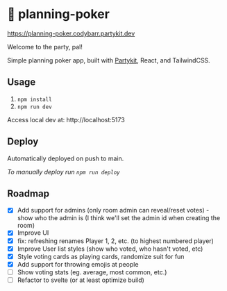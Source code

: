 # 🎈 planning-poker

https://planning-poker.codybarr.partykit.dev

Welcome to the party, pal!

Simple planning poker app, built with [Partykit](https://partykit.io), React, and TailwindCSS.

## Usage

1. `npm install`
2. `npm run dev`

Access local dev at: http://localhost:5173

## Deploy

Automatically deployed on push to main.

_To manually deploy run `npm run deploy`_

## Roadmap

- [x] Add support for admins (only room admin can reveal/reset votes) - show who the admin is (I think we'll set the admin id when creating the room)
- [x] Improve UI
- [x] fix: refreshing renames Player 1, 2, etc. (to highest numbered player)
- [x] Improve User list styles (show who voted, who hasn't voted, etc)
- [x] Style voting cards as playing cards, randomize suit for fun
- [x] Add support for throwing emojis at people
- [ ] Show voting stats (eg. average, most common, etc.)
- [ ] Refactor to svelte (or at least optimize build)
